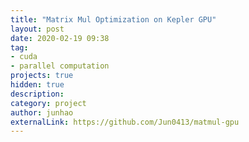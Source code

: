 ```yaml
---
title: "Matrix Mul Optimization on Kepler GPU"
layout: post
date: 2020-02-19 09:38
tag:
- cuda
- parallel computation
projects: true
hidden: true
description:
category: project
author: junhao
externalLink: https://github.com/Jun0413/matmul-gpu
---
```

